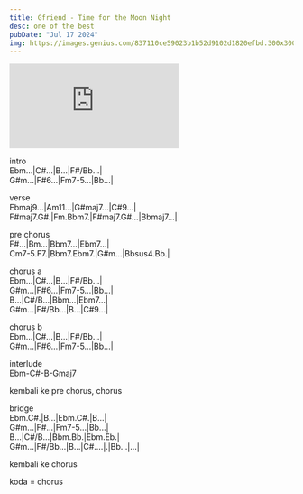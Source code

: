 ```yaml
---
title: Gfriend - Time for the Moon Night
desc: one of the best
pubDate: "Jul 17 2024"
img: https://images.genius.com/837110ce59023b1b52d9102d1820efbd.300x300x1.png
---
```


<iframe class="w-full h-64 md:w-96 md:h-80" src="https://www.youtube.com/embed/_XyBa8QsVQU?si=767ae8yiljs00McC" title="YouTube video player" frameborder="0" allow="accelerometer; autoplay; clipboard-write; encrypted-media; gyroscope; picture-in-picture; web-share" referrerpolicy="strict-origin-when-cross-origin" allowfullscreen></iframe>

intro <br>
Ebm...|C#...|B...|F#/Bb...| <br>
G#m...|F#6...|Fm7-5...|Bb...| <br>

verse <br>
Ebmaj9...|Am11...|G#maj7...|C#9...| <br>
F#maj7.G#.|Fm.Bbm7.|F#maj7.G#...|Bbmaj7...| <br>

pre chorus <br>
F#...|Bm...|Bbm7...|Ebm7...| <br>
Cm7-5.F7.|Bbm7.Ebm7.|G#m...|Bbsus4.Bb.| <br>

chorus a <br>
Ebm...|C#...|B...|F#/Bb...|<br>
G#m...|F#6...|Fm7-5...|Bb...|<br>
B...|C#/B...|Bbm...|Ebm7...|<br>
G#m...|F#/Bb...|B...|C#9...|<br>

chorus b <br>
Ebm...|C#...|B...|F#/Bb...|<br>
G#m...|F#6...|Fm7-5...|Bb...|<br>

interlude <br>
Ebm-C#-B-Gmaj7 <br>

kembali ke pre chorus, chorus <br>

bridge <br>
Ebm.C#.|B...|Ebm.C#.|B...| <br>
G#m...|F#...|Fm7-5...|Bb...| <br>
B...|C#/B...|Bbm.Bb.|Ebm.Eb.| <br>
G#m...|F#/Bb...|B...|C#....|.|Bb...|...| <br>

kembali ke chorus <br>

koda = chorus <br>

